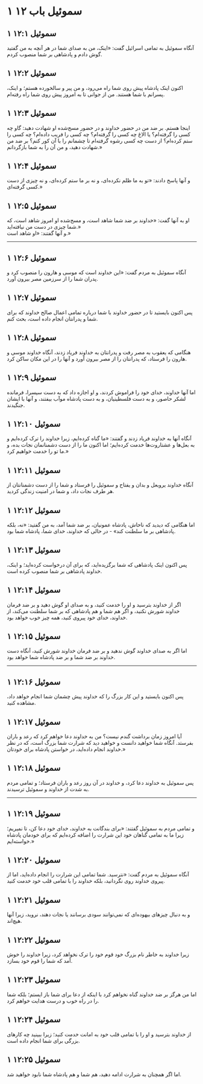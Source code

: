 # ۱ سموئیل باب ۱۲

## ۱ سموئیل ۱۲:۱

آنگاه سموئیل به تمامی اسرائیل گفت: «اینک، من به صدای شما در هر آنچه به من گفتید گوش دادم و پادشاهی بر شما منصوب کردم.

## ۱ سموئیل ۱۲:۲

اکنون اینک پادشاه پیش روی شما راه می‌رود، و من پیر و سالخورده هستم؛ و اینک، پسرانم با شما هستند. من از جوانی تا به امروز پیش روی شما راه رفته‌ام.

## ۱ سموئیل ۱۲:۳

اینجا هستم. بر ضد من در حضور خداوند و در حضور مسح‌شده او شهادت دهید: گاو چه کسی را گرفته‌ام؟ یا الاغ چه کسی را گرفته‌ام؟ چه کسی را فریب داده‌ام؟ چه کسی را ستم کرده‌ام؟ از دست چه کسی رشوه گرفته‌ام تا چشمانم را با آن کور کنم؟ بر ضد من شهادت دهید، و من آن را به شما بازگردانم.»

## ۱ سموئیل ۱۲:۴

و آنها پاسخ دادند: «تو به ما ظلم نکرده‌ای، و نه بر ما ستم کرده‌ای، و نه چیزی از دست کسی گرفته‌ای.»

## ۱ سموئیل ۱۲:۵

او به آنها گفت: «خداوند بر ضد شما شاهد است، و مسح‌شده او امروز شاهد است، که شما چیزی در دست من نیافته‌اید.»  
و آنها گفتند: «او شاهد است.»

---

## ۱ سموئیل ۱۲:۶

آنگاه سموئیل به مردم گفت: «این خداوند است که موسی و هارون را منصوب کرد و پدران شما را از سرزمین مصر بیرون آورد.

## ۱ سموئیل ۱۲:۷

پس اکنون بایستید تا در حضور خداوند با شما درباره تمامی اعمال صالح خداوند که برای شما و پدرانتان انجام داده است، بحث کنم.

## ۱ سموئیل ۱۲:۸

هنگامی که یعقوب به مصر رفت و پدرانتان به خداوند فریاد زدند، آنگاه خداوند موسی و هارون را فرستاد، که پدرانتان را از مصر بیرون آورد و آنها را در این مکان ساکن کرد.

## ۱ سموئیل ۱۲:۹

اما آنها خداوند، خدای خود را فراموش کردند، و او اجازه داد که به دست سیسرا، فرمانده لشکر حاصور، و به دست فلسطینیان، و به دست پادشاه موآب بیفتند، و آنها با ایشان جنگیدند.

## ۱ سموئیل ۱۲:۱۰

آنگاه آنها به خداوند فریاد زدند و گفتند: «ما گناه کرده‌ایم، زیرا خداوند را ترک کرده‌ایم و به بعل‌ها و عشتاروت‌ها خدمت کرده‌ایم؛ اما اکنون ما را از دست دشمنانمان نجات بده، و ما تو را خدمت خواهیم کرد.»

## ۱ سموئیل ۱۲:۱۱

آنگاه خداوند یروبعل و بدان و یفتاح و سموئیل را فرستاد و شما را از دست دشمنانتان از هر طرف نجات داد، و شما در امنیت زندگی کردید.

## ۱ سموئیل ۱۲:۱۲

اما هنگامی که دیدید که ناحاش، پادشاه عمونیان، بر ضد شما آمد، به من گفتید: «نه، بلکه پادشاهی بر ما سلطنت کند» - در حالی که خداوند، خدای شما، پادشاه شما بود.

## ۱ سموئیل ۱۲:۱۳

پس اکنون اینک پادشاهی که شما برگزیده‌اید، که برای آن درخواست کرده‌اید؛ و اینک، خداوند پادشاهی بر شما منصوب کرده است.

## ۱ سموئیل ۱۲:۱۴

اگر از خداوند بترسید و او را خدمت کنید، و به صدای او گوش دهید و بر ضد فرمان خداوند شورش نکنید، و اگر هم شما و هم پادشاهی که بر شما سلطنت می‌کند، از خداوند، خدای خود پیروی کنید، همه چیز خوب خواهد بود.

## ۱ سموئیل ۱۲:۱۵

اما اگر به صدای خداوند گوش ندهید و بر ضد فرمان خداوند شورش کنید، آنگاه دست خداوند بر ضد شما و بر ضد پادشاه شما خواهد بود.

---

## ۱ سموئیل ۱۲:۱۶

پس اکنون بایستید و این کار بزرگ را که خداوند پیش چشمان شما انجام خواهد داد، مشاهده کنید.

## ۱ سموئیل ۱۲:۱۷

آیا امروز زمان برداشت گندم نیست؟ من به خداوند دعا خواهم کرد که رعد و باران بفرستد. آنگاه شما خواهید دانست و خواهید دید که شرارت شما بزرگ است، که در نظر خداوند انجام داده‌اید، در خواستن پادشاه برای خودتان.»

## ۱ سموئیل ۱۲:۱۸

پس سموئیل به خداوند دعا کرد، و خداوند در آن روز رعد و باران فرستاد؛ و تمامی مردم به شدت از خداوند و سموئیل ترسیدند.

---

## ۱ سموئیل ۱۲:۱۹

و تمامی مردم به سموئیل گفتند: «برای بندگانت به خداوند، خدای خود دعا کن، تا نمیریم؛ زیرا ما به تمامی گناهان خود این شرارت را اضافه کرده‌ایم که برای خودمان پادشاه خواسته‌ایم.»

## ۱ سموئیل ۱۲:۲۰

آنگاه سموئیل به مردم گفت: «نترسید. شما تمامی این شرارت را انجام داده‌اید، اما از پیروی خداوند روی نگردانید، بلکه خداوند را با تمامی قلب خود خدمت کنید.

## ۱ سموئیل ۱۲:۲۱

و به دنبال چیزهای بیهوده‌ای که نمی‌توانند سودی برسانند یا نجات دهند، نروید، زیرا آنها هیچ‌اند.

## ۱ سموئیل ۱۲:۲۲

زیرا خداوند به خاطر نام بزرگ خود قوم خود را ترک نخواهد کرد، زیرا خداوند را خوش آمد که شما را قوم خود بسازد.

## ۱ سموئیل ۱۲:۲۳

اما من هرگز بر ضد خداوند گناه نخواهم کرد با اینکه از دعا برای شما باز ایستم؛ بلکه شما را در راه خوب و درست هدایت خواهم کرد.

## ۱ سموئیل ۱۲:۲۴

از خداوند بترسید و او را با تمامی قلب خود به امانت خدمت کنید؛ زیرا ببینید چه کارهای بزرگی برای شما انجام داده است.

## ۱ سموئیل ۱۲:۲۵

اما اگر همچنان به شرارت ادامه دهید، هم شما و هم پادشاه شما نابود خواهید شد.
